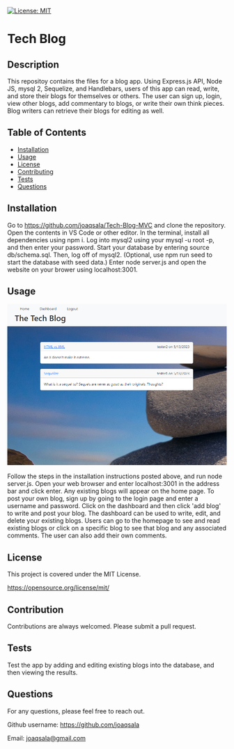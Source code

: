 
  [![License: MIT](https://img.shields.io/badge/License-MIT-yellow.svg)](https://opensource.org/license/mit/)

  # Tech Blog

  ## Description
  
  This repositoy contains the files for a blog app. Using Express.js API, Node JS, mysql 2, Sequelize, and Handlebars, users of this app can read, write, and store their blogs for themselves or others. The user can sign up, login, view other blogs, add commentary to blogs, or write their own think pieces. Blog writers can retrieve their blogs for editing as well.

  ## Table of Contents

- [Installation](#installation)
- [Usage](#usage)
- [License](#license)
- [Contributing](#contribution)
- [Tests](#tests)
- [Questions](#questions)


## Installation

Go to https://github.com/joaqsala/Tech-Blog-MVC and clone the repository. Open the contents in VS Code or other editor. In the terminal, install all dependencies using npm i. Log into mysql2 using your mysql -u root -p, and then enter your password. Start your database by entering source db/schema.sql. Then, log off of mysql2. (Optional, use npm run seed to start the database with seed data.) Enter node server.js and open the website on your brower using localhost:3001.


## Usage 

![Tech Blog homepage](./Assets/images/screenshot-blog-page.png)

Follow the steps in the installation instructions posted above, and run node server.js. Open your web browser and enter localhost:3001 in the address bar and click enter. Any existing blogs will appear on the home page. To post your own blog, sign up by going to the login page and enter a username and password. Click on the dashboard and then click 'add blog' to write and post your blog. The dashboard can be used to write, edit, and delete your existing blogs. Users can go to the homepage to see and read existing blogs or click on a specific blog to see that blog and any associated comments. The user can also add their own comments.


## License

This project is covered under the MIT License.
 
  https://opensource.org/license/mit/


## Contribution

Contributions are always welcomed. Please submit a pull request.


## Tests

Test the app by adding and editing existing blogs into the database, and then viewing the results.


## Questions

For any questions, please feel free to reach out. 

Github username: https://github.com/joaqsala

Email: joaqsala@gmail.com

